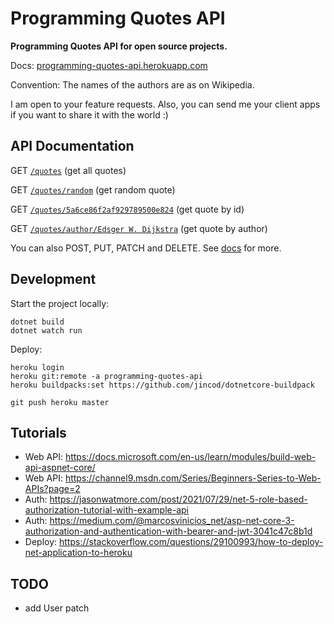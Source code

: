 # Programming Quotes API

**Programming Quotes API for open source projects.**

Docs: [programming-quotes-api.herokuapp.com](https://programming-quotes-api.herokuapp.com)

Convention: The names of the authors are as on Wikipedia.

I am open to your feature requests. Also, you can send me your client apps if you want to share it with the world :)

## API Documentation

GET [`/quotes`](https://programming-quotes-api.herokuapp.com/quotes) (get all quotes)

GET [`/quotes/random`](https://programming-quotes-api.herokuapp.com/quotes/random) (get random quote)

GET [`/quotes/5a6ce86f2af929789500e824`](https://programming-quotes-api.herokuapp.com/quotes/5a6ce86f2af929789500e824) (get quote by id)

GET [`/quotes/author/Edsger W. Dijkstra`](https://programming-quotes-api.herokuapp.com/quotes/author/Edsger%20W.%20Dijkstra) (get quote by author)

You can also POST, PUT, PATCH and DELETE. See [docs](https://programming-quotes-api.herokuapp.com) for more.

## Development

Start the project locally:

```
dotnet build
dotnet watch run
```

Deploy:

```
heroku login
heroku git:remote -a programming-quotes-api
heroku buildpacks:set https://github.com/jincod/dotnetcore-buildpack

git push heroku master
```

## Tutorials

- Web API: https://docs.microsoft.com/en-us/learn/modules/build-web-api-aspnet-core/
- Web API: https://channel9.msdn.com/Series/Beginners-Series-to-Web-APIs?page=2
- Auth: https://jasonwatmore.com/post/2021/07/29/net-5-role-based-authorization-tutorial-with-example-api
- Auth: https://medium.com/@marcosvinicios_net/asp-net-core-3-authorization-and-authentication-with-bearer-and-jwt-3041c47c8b1d
- Deploy: https://stackoverflow.com/questions/29100993/how-to-deploy-net-application-to-heroku

## TODO

- add User patch
